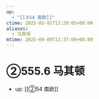 ```yaml
---
up:
  - "[[②54 南欧]]"
ctime: 2025-03-01T13:20:05+08:00
aliases:
  - 马其顿
mtime: 2025-09-09T12:37:06+08:00
---
```


# ②555.6 马其顿

- up: [[②54 南欧]]
